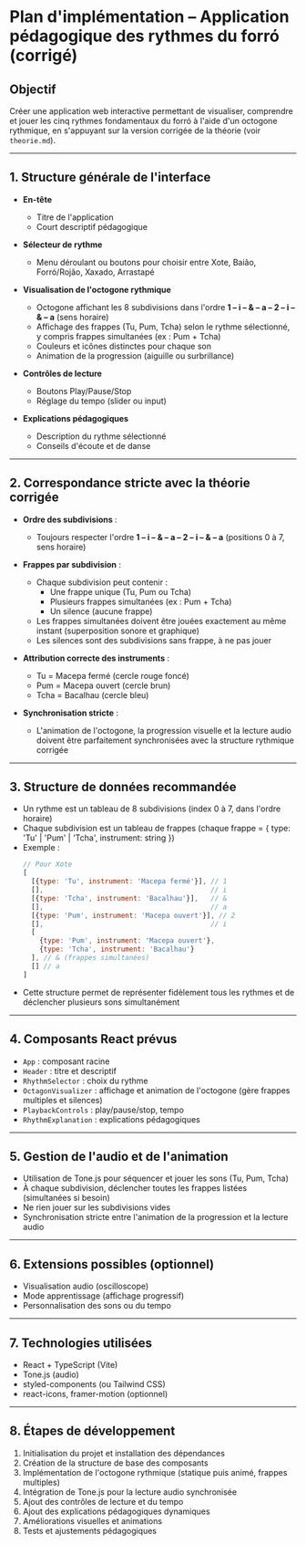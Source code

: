 # Plan d'implémentation – Application pédagogique des rythmes du forró (corrigé)

## Objectif
Créer une application web interactive permettant de visualiser, comprendre et jouer les cinq rythmes fondamentaux du forró à l'aide d'un octogone rythmique, en s'appuyant sur la version corrigée de la théorie (voir `theorie.md`).

---

## 1. Structure générale de l'interface

- **En-tête**
  - Titre de l'application
  - Court descriptif pédagogique

- **Sélecteur de rythme**
  - Menu déroulant ou boutons pour choisir entre Xote, Baião, Forró/Rojão, Xaxado, Arrastapé

- **Visualisation de l'octogone rythmique**
  - Octogone affichant les 8 subdivisions dans l'ordre **1 – i – & – a – 2 – i – & – a** (sens horaire)
  - Affichage des frappes (Tu, Pum, Tcha) selon le rythme sélectionné, y compris frappes simultanées (ex : Pum + Tcha)
  - Couleurs et icônes distinctes pour chaque son
  - Animation de la progression (aiguille ou surbrillance)

- **Contrôles de lecture**
  - Boutons Play/Pause/Stop
  - Réglage du tempo (slider ou input)

- **Explications pédagogiques**
  - Description du rythme sélectionné
  - Conseils d'écoute et de danse

---

## 2. Correspondance stricte avec la théorie corrigée

- **Ordre des subdivisions** :
  - Toujours respecter l'ordre **1 – i – & – a – 2 – i – & – a** (positions 0 à 7, sens horaire)

- **Frappes par subdivision** :
  - Chaque subdivision peut contenir :
    - Une frappe unique (Tu, Pum ou Tcha)
    - Plusieurs frappes simultanées (ex : Pum + Tcha)
    - Un silence (aucune frappe)
  - Les frappes simultanées doivent être jouées exactement au même instant (superposition sonore et graphique)
  - Les silences sont des subdivisions sans frappe, à ne pas jouer

- **Attribution correcte des instruments** :
  - Tu = Macepa fermé (cercle rouge foncé)
  - Pum = Macepa ouvert (cercle brun)
  - Tcha = Bacalhau (cercle bleu)

- **Synchronisation stricte** :
  - L'animation de l'octogone, la progression visuelle et la lecture audio doivent être parfaitement synchronisées avec la structure rythmique corrigée

---

## 3. Structure de données recommandée

- Un rythme est un tableau de 8 subdivisions (index 0 à 7, dans l'ordre horaire)
- Chaque subdivision est un tableau de frappes (chaque frappe = { type: 'Tu' | 'Pum' | 'Tcha', instrument: string })
- Exemple :
  ```js
  // Pour Xote
  [
    [{type: 'Tu', instrument: 'Macepa fermé'}], // 1
    [],                                         // i
    [{type: 'Tcha', instrument: 'Bacalhau'}],   // &
    [],                                         // a
    [{type: 'Pum', instrument: 'Macepa ouvert'}], // 2
    [],                                         // i
    [
      {type: 'Pum', instrument: 'Macepa ouvert'},
      {type: 'Tcha', instrument: 'Bacalhau'}
    ], // & (frappes simultanées)
    [] // a
  ]
  ```
- Cette structure permet de représenter fidèlement tous les rythmes et de déclencher plusieurs sons simultanément

---

## 4. Composants React prévus

- `App` : composant racine
- `Header` : titre et descriptif
- `RhythmSelector` : choix du rythme
- `OctagonVisualizer` : affichage et animation de l'octogone (gère frappes multiples et silences)
- `PlaybackControls` : play/pause/stop, tempo
- `RhythmExplanation` : explications pédagogiques

---

## 5. Gestion de l'audio et de l'animation

- Utilisation de Tone.js pour séquencer et jouer les sons (Tu, Pum, Tcha)
- À chaque subdivision, déclencher toutes les frappes listées (simultanées si besoin)
- Ne rien jouer sur les subdivisions vides
- Synchronisation stricte entre l'animation de la progression et la lecture audio

---

## 6. Extensions possibles (optionnel)

- Visualisation audio (oscilloscope)
- Mode apprentissage (affichage progressif)
- Personnalisation des sons ou du tempo

---

## 7. Technologies utilisées

- React + TypeScript (Vite)
- Tone.js (audio)
- styled-components (ou Tailwind CSS)
- react-icons, framer-motion (optionnel)

---

## 8. Étapes de développement

1. Initialisation du projet et installation des dépendances
2. Création de la structure de base des composants
3. Implémentation de l'octogone rythmique (statique puis animé, frappes multiples)
4. Intégration de Tone.js pour la lecture audio synchronisée
5. Ajout des contrôles de lecture et du tempo
6. Ajout des explications pédagogiques dynamiques
7. Améliorations visuelles et animations
8. Tests et ajustements pédagogiques 